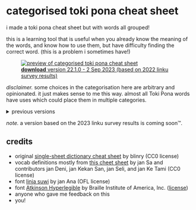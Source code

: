 # categorised toki pona cheat sheet

i made a toki pona cheat sheet but with words all grouped!

this is a learning tool that is useful when you already know the meaning of the words, and know how to use them, but have difficulty finding the correct word. (this is a problem i sometimes have!)

<figure>
  <a href="/tp-catdict/TOK%20-%20EN%20categorical%20v22.1.0.pdf"><img src="/tp-catdict/TOK%20-%20EN%20categorical%20v22.1.0.png" alt="preview of categorised toki pona cheat sheet" /></a>
  <figcaption><a href="/tp-catdict/TOK%20-%20EN%20categorical%20v22.1.0.pdf"><b>download</b> version 22.1.0 - 2 Sep 2023 (based on 2022 linku survey results)</a></figcaption>
</figure>

_disclaimer._ some choices in the categorisation here are arbitrary and opinionated. it just makes sense to me this way. almost all Toki Pona words have uses which could place them in multiple categories.

<details>
  <summary>previous versions</summary>

<b>based on 2022 linku survey results</b>

  <ul>
    <li><a href="/tp-catdict/TOK%20-%20EN%20categorical%20v22.1.0.pdf">version 22.1.0 - 2 Sep 2023</a></li>
  </ul>

</details>

_note._ a version based on the 2023 linku survey results is coming soon:tm:.

## credits

* original [single-sheet dictionary cheat sheet](https://blinry.org/toki-pona-cheat-sheet/) by blinry (CC0 license)
* vocab definitions mostly from [this cheet sheet](https://jansa-tp.github.io/cheatsheet) by jan Sa and contributors jan Deni, jan Kekan San, jan Seli, and jan Ke Tami (CC0 license)
* font [linja suwi](https://linjasuwi.ap5.dev/) by jan Ana (OFL license)
* font [Atkinson Hyperlegible](https://brailleinstitute.org/freefont) by Braille Institute of America, Inc. ([license](https://brailleinstitute.org/wp-content/uploads/2020/11/Atkinson-Hyperlegible-Font-License-2020-1104.pdf))
* anyone who gave me feedback on this
* you!


